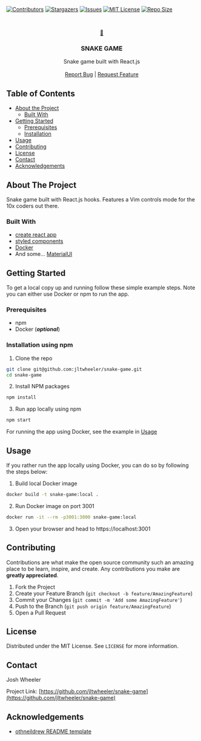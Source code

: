 [![Contributors][contributors-shield]][contributors-url]
[![Stargazers][stars-shield]][stars-url]
[![Issues][issues-shield]][issues-url]
[![MIT License][license-shield]][license-url]
[![Repo Size][repo-size-shield]][repo-size-url]

<!-- PROJECT LOGO -->
<br />
<p align="center">
  <a href="https://github.com/othneildrew/Best-README-Template">
    🐍
  </a>

  <h3 align="center">SNAKE GAME</h3>

  <p align="center">Snake game built with React.js
    <br />
    <br />
    <a href="https://github.com/jltwheeler/snake-game/issues">Report Bug</a>
    |
    <a href="https://github.com/jltwheeler/snake-game/issues">Request Feature</a>
  </p>
</p>

<!-- TABLE OF CONTENTS -->

## Table of Contents

- [About the Project](#about-the-project)
  - [Built With](#built-with)
- [Getting Started](#getting-started)
  - [Prerequisites](#prerequisites)
  - [Installation](#installation)
- [Usage](#usage)
- [Contributing](#contributing)
- [License](#license)
- [Contact](#contact)
- [Acknowledgements](#acknowledgements)

<!-- ABOUT THE PROJECT -->

## About The Project

<!-- put screen shot here?  -->

Snake game built with React.js hooks. Features a Vim controls mode for the 10x
coders out there.

### Built With

- [create react app](https://create-react-app.dev/)
- [styled components](https://styled-components.com/)
- [Docker](https://www.docker.com/)
- And some... [MaterialUI](https://material-ui.com/)

<!-- GETTING STARTED -->

## Getting Started

To get a local copy up and running follow these simple example steps. Note you
can either use Docker or npm to run the app.

### Prerequisites

- npm
- Docker (**_optional_**)

### Installation using npm

1. Clone the repo

```sh
git clone git@github.com:jltwheeler/snake-game.git
cd snake-game
```

2. Install NPM packages

```sh
npm install
```

3. Run app locally using npm

```sh
npm start
```

For running the app using Docker, see the example in [Usage](##Usage)

<!-- USAGE EXAMPLES -->

## Usage

If you rather run the app locally using Docker, you can do so by following the
steps below:

1. Build local Docker image

```sh
docker build -t snake-game:local .
```

2. Run Docker image on port 3001

```sh
docker run -it --rm -p3001:3000 snake-game:local
```

3. Open your browser and head to https://localhost:3001

<!-- CONTRIBUTING -->

## Contributing

Contributions are what make the open source community such an amazing place to be learn, inspire, and create. Any contributions you make are **greatly appreciated**.

1. Fork the Project
2. Create your Feature Branch (`git checkout -b feature/AmazingFeature`)
3. Commit your Changes (`git commit -m 'Add some AmazingFeature'`)
4. Push to the Branch (`git push origin feature/AmazingFeature`)
5. Open a Pull Request

<!-- LICENSE -->

## License

Distributed under the MIT License. See `LICENSE` for more information.

<!-- CONTACT -->

## Contact

Josh Wheeler

Project Link: [https://github.com/jltwheeler/snake-game](https://github.com/jltwheeler/snake-game)

<!-- ACKNOWLEDGEMENTS -->

## Acknowledgements

- [othneildrew README template](https://github.com/othneildrew/Best-README-Template)

<!-- MARKDOWN LINKS & IMAGES -->
<!-- https://www.markdownguide.org/basic-syntax/#reference-style-links -->

[contributors-shield]: https://img.shields.io/github/contributors/jltwheeler/snake-game.svg?style=flat-square
[contributors-url]: https://github.com/jltwheeler/snake-game/graphs/contributors
[stars-shield]: https://img.shields.io/github/stars/jltwheeler/snake-game.svg?style=flat-square
[stars-url]: https://github.com/jltwheeler/snake-game/stargazers
[issues-shield]: https://img.shields.io/github/issues-raw/jltwheeler/snake-game
[issues-url]: https://github.com/jltwheeler/snake-game/issues
[license-shield]: https://img.shields.io/github/license/jltwheeler/snake-game.svg?style=flat-square
[license-url]: https://github.com/jltwheeler/snake-game/blob/master/LICENSE
[repo-size-shield]: https://img.shields.io/github/repo-size/jltwheeler/snake-game
[repo-size-url]: https://github.com/jltwheeler/snake-game
